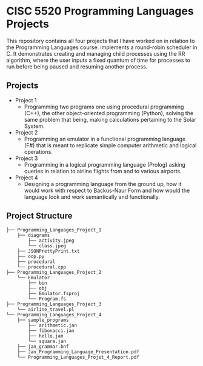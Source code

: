 # CISC 5520 Programming Languages Projects

This repository contains all four projects that I have worked on in relation to the Programming Languages course. implements a round-robin scheduler in C. It demonstrates creating and managing child processes using the RR algorithm, where the user inputs a fixed quantum of time for processes to run before being paused and resuming another process.

## Projects
- Project 1
  - Programming two programs one using procedural programming (C++), the other object-oriented programming (Python), solving the same problem that being, making calculations pertaining to the Solar System.
- Project 2
  - Programming an emulator in a functional programming language (F#) that is meant to replicate simple computer arithmetic and logical operations.
- Project 3
  - Programming in a logical programming language (Prolog) asking queries in relation to airline flights from and to various airports.
- Project 4
  - Designing a programming language from the ground up, how it would work with respect to Backus-Naur Form and how would the language look and work semantically and functionally. 

## Project Structure

```plaintext
├── Programming_Languages_Project_1
    ├── diagrams
        ├── activity.jpeg
        └── class.jpeg
    ├── JSONPrettyPrint.txt
    ├── oop.py
    ├── procedural
    └── procedural.cpp
├── Programming_Languages_Project_2
    └── Emulator
        ├── bin
        ├── obj
        ├── Emulator.fsproj
        └── Program.fs
├── Programming_Languages_Project_3
    └── airline_travel.pl
└── Programming_Languages_Project_4
    ├── sample_programs
        ├── arithmetic.jan
        ├── fibonacci.jan
        ├── hello.jan
        └── square.jan
    ├── jan_grammar.bnf
    ├── Jan_Programming_Language_Presentation.pdf
    └── Programming_Languages_Projet_4_Report.pdf
```
